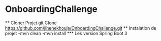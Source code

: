 # OnboardingChallenge
** Cloner Projet 
git Clone https://github.com/jihenekhouja/OnboardingChallenge.git
**  Instalation de projet 
-mvn clean 
-mvn install
*** Les version
Spring Boot 3
